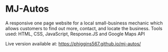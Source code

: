 <h1>MJ-Autos</h1>

A responsive one page website for a local small-business mechanic which allows customers to find out more, contact, and locate the business. 
Tools used: HTML, CSS, JavaScript, Response.JS and Google Maps API 

Live version available at: https://phiggins567.github.io/mj-autos/ 

